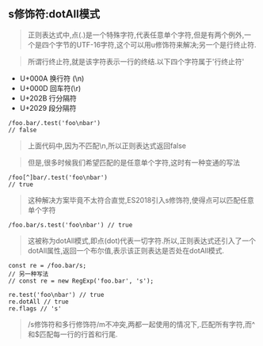 ## s修饰符:dotAll模式
>正则表达式中,点(.)是一个特殊字符,代表任意单个字符,但是有两个例外,一个是四个字节的UTF-16字符,这个可以用u修饰符来解决;另一个是行终止符.

>所谓行终止符,就是该字符表示一行的终结.以下四个字符属于'行终止符'
- U+000A 换行符 (\n)
- U+000D 回车符(\r)
- U+202B 行分隔符
- U+2029 段分隔符
```
/foo.bar/.test('foo\nbar')
// false
```
>上面代码中,因为不匹配\n,所以正则表达式返回false

>但是,很多时候我们希望匹配的是任意单个字符,这时有一种变通的写法
```
/foo[^]bar/.test('foo\nbar')
// true
```
>这种解决方案毕竟不太符合直觉,ES2018引入s修饰符,使得点可以匹配任意单个字符
```
/foo.bar/s.test('foo\nbar') // true
```
>这被称为dotAll模式,即点(dot)代表一切字符.所以,正则表达式还引入了一个dotAll属性,返回一个布尔值,表示该正则表达是否处在dotAll模式.
```
const re = /foo.bar/s;
// 另一种写法
// const re = new RegExp('foo.bar', 's');

re.test('foo\nbar') // true
re.dotAll // true
re.flags // 's'
```
>/s修饰符和多行修饰符/m不冲突,两都一起使用的情况下,.匹配所有字符,而^和$匹配每一行的行首和行尾.